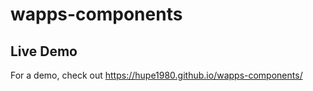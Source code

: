 # wapps-components

## Live Demo
For a demo, check out https://hupe1980.github.io/wapps-components/
